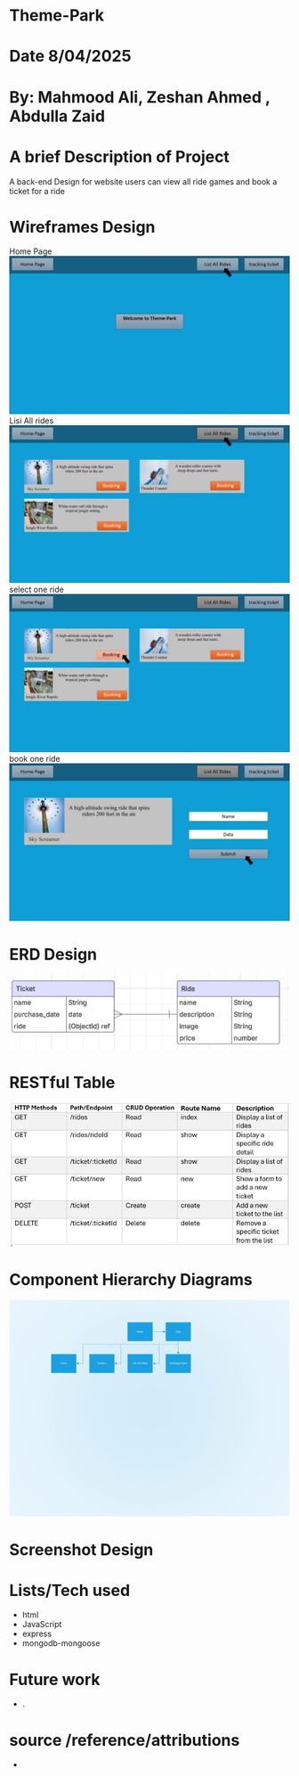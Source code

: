 # Theme-Park

# Date 8/04/2025

# By: Mahmood Ali, Zeshan Ahmed , Abdulla Zaid

# A brief Description of Project

A back-end Design for website users can view all ride games and book a ticket for a ride

# Wireframes Design

Home Page
![Home Page](images/Slide1.JPG)
Lisi All rides
![Lisi All rides](images/Slide2.JPG)
select one ride
![select one ride](images/Slide3.JPG)
book one ride
![book one ride](images/Slide4.JPG)

# ERD Design

![ERD Design](images/ERD.png)

# RESTful Table

![RESTful Table](images/RESTful%20Table.png)

# Component Hierarchy Diagrams

![Component Hierarchy Diagrams](images/Drawing1.jpg)

# Screenshot Design

# Lists/Tech used

- html
- JavaScript
- express
- mongodb-mongoose

# Future work

- .

# source /reference/attributions

- []()
